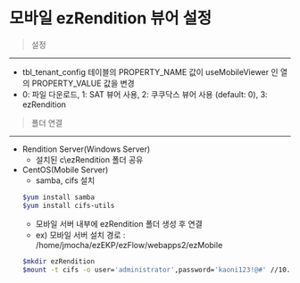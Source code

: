 모바일 ezRendition 뷰어 설정
===
>설정
---
- tbl_tenant_config 테이블의 PROPERTY_NAME 값이 useMobileViewer 인 열의 PROPERTY_VALUE 값을 변경
- 0: 파일 다운로드, 1: SAT 뷰어 사용, 2: 쿠쿠닥스 뷰어 사용 (default: 0), 3: ezRendition

>폴더 연결
---
- Rendition Server(Windows Server)
    - 설치된 c\ezRendition 폴더 공유
- CentOS(Mobile Server)
    - samba, cifs 설치
    ```bash
    $yum install samba
    $yum install cifs-utils
    ```
    - 모바일 서버 내부에 ezRendition 폴더 생성 후 연결
    - ex) 모바일 서버 설치 경로 : /home/jmocha/ezEKP/ezFlow/webapps2/ezMobile
    ```bash
    $mkdir ezRendition
    $mount -t cifs -o user='administrator',password='kaoni123!@#' //10.0.110.71/ezRendition ezRendition
    ```
